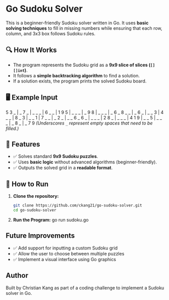 # Go Sudoku Solver

This is a beginner-friendly Sudoku solver written in Go. It uses **basic solving techniques** to fill in missing numbers while ensuring that each row, column, and 3x3 box follows Sudoku rules.

## 🔍 How It Works
- The program represents the Sudoku grid as a **9x9 slice of slices (`[][]int`)**.
- It follows a **simple backtracking algorithm** to find a solution.
- If a solution exists, the program prints the solved Sudoku board.

## 🖥️ Example Input
5 3 _ | _ 7 _ | _ _ _ | 6 _ _ | 1 9 5 | _ _ _ | _ 9 8 | _ _ _ | _ 6 _
8 _ _ | _ 6 _ | _ _ 3 | 4 _ _ | 8 _ 3 | _ _ 1 | 7 _ _ | _ 2 _ | _ _ 6
_ 6 _ | _ _ _ | 2 8 _ | _ _ _ | 4 1 9 | _ _ 5 | _ _ _ | _ 8 _ | _ 7 9
_(Underscores `_` represent empty spaces that need to be filled.)_

## 🎯 Features
- ✅ Solves standard **9x9 Sudoku puzzles**.
- ✅ Uses **basic logic** without advanced algorithms (beginner-friendly).
- ✅ Outputs the solved grid in a **readable format**.

## 🚀 How to Run
1. **Clone the repository:**
   ```sh
   git clone https://github.com/ckang21/go-sudoku-solver.git
   cd go-sudoku-solver
2. **Run the Program:**
    go run sudoku.go


## Future Improvements
- ✅ Add support for inputting a custom Sudoku grid
- ✅ Allow the user to choose between multiple puzzles
- ✅ Implement a visual interface using Go graphics

## Author
Built by Christian Kang as part of a coding challenge to implement a Sudoku solver in Go.
